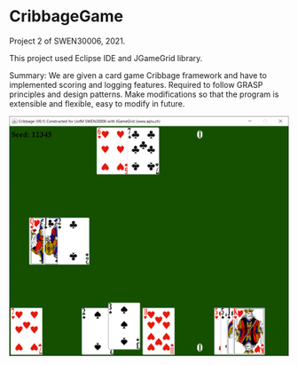 # CribbageGame
Project 2 of SWEN30006, 2021.

This project used Eclipse IDE and JGameGrid library.

Summary: We are given a card game Cribbage framework and have to implemented scoring and logging features.
Required to follow GRASP principles and design patterns.
Make modifications so that the program is extensible and flexible, easy to modify in future.

![Game screenshot](./gameplay_screenshot.png?raw=true "Gameplay screenshot")
